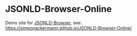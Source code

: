 # JSONLD-Browser-Online

Demo site for [JSONLD-Browser](https://github.com/simeonackermann/jsonld-browser), see: https://simeonackermann.github.io/JSONLD-Browser-Online/

